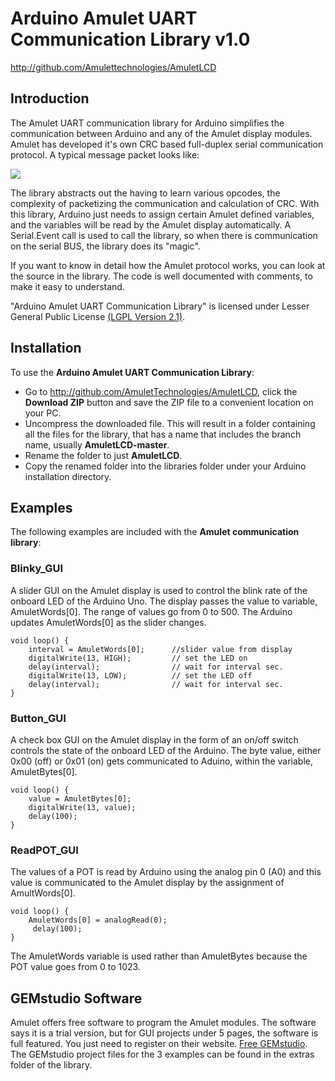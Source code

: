 # Arduino Amulet UART Communication Library v1.0 #
http://github.com/Amulettechnologies/AmuletLCD


## Introduction ##

The Amulet UART communication library for Arduino simplifies the communication between Arduino and any of the Amulet display modules. Amulet has developed it's own CRC based full-duplex serial communication protocol.  A typical message packet looks like:

![](http://www.amulettechnologies.com/images/jdownloads/downloadimages/Protocol.jpg)


The library abstracts out the having to learn various opcodes, the complexity of packetizing the communication and calculation of CRC. With this library, Arduino just needs to assign certain Amulet defined variables, and the variables will be read by the Amulet display automatically.  A Serial.Event call is used to call the library, so when there is communication on the serial BUS, the library does its "magic". 

If you want to know in detail how the Amulet protocol works, you can look at the source in the library.  The code is well documented with comments, to make it easy to understand. 

"Arduino Amulet UART Communication Library" is licensed under Lesser General Public License 
 [(LGPL Version 2.1)](http://www.gnu.org/licenses/old-licenses/lgpl-2.1.en.html).

## Installation ##
To use the **Arduino Amulet UART Communication Library**:  
- Go to http://github.com/AmuletTechnologies/AmuletLCD, click the **Download ZIP** button and save the ZIP file to a convenient location on your PC.
- Uncompress the downloaded file.  This will result in a folder containing all the files for the library, that has a name that includes the branch name, usually **AmuletLCD-master**.
- Rename the folder to just **AmuletLCD**.
- Copy the renamed folder into the libraries folder under your Arduino installation directory. 

## Examples ##
The following examples are included with the **Amulet communication library**:
###  Blinky_GUI  

A slider GUI on the Amulet display is used to control the blink rate of the onboard LED of the Arduino Uno.  The display passes the value to variable, AmuletWords[0]. The range of values go from 0 to 500.  The Arduino updates AmuletWords[0] as the slider changes.

    void loop() {
		interval = AmuletWords[0];		//slider value from display 
		digitalWrite(13, HIGH);  		// set the LED on
		delay(interval);              	// wait for interval sec.
		digitalWrite(13, LOW);    		// set the LED off
		delay(interval);              	// wait for interval sec.
	}
  
###  Button_GUI  

A check box GUI on the Amulet display in the form of an on/off switch controls the state of the onboard LED of the Arduino. The byte value, either 0x00 (off) or 0x01 (on) gets communicated to Aduino, within the variable, AmuletBytes[0]. 

    void loop() {
       	value = AmuletBytes[0];
    	digitalWrite(13, value);
      	delay(100);
    } 
  

###  ReadPOT_GUI  

The values of a POT is read by Arduino using the analog pin 0 (A0) and this value is communicated to the Amulet display by the assignment of AmultWords[0]. 


    void loop() {
       	AmuletWords[0] = analogRead(0);
     	 delay(100);
    }

The AmuletWords variable is used rather than AmuletBytes because the POT value goes from 0 to 1023.


## GEMstudio Software ##
Amulet offers free software to program the Amulet modules. The software says it is a trial version, but for GUI projects under 5 pages, the software is full featured. You just need to register on their website.   [Free GEMstudio](http://www.amulettechnologies/index.php/sales/try-software).  The GEMstudio project files for the 3 examples can be found in the extras folder of the library.
